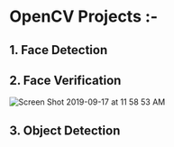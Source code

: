 # OpenCV Projects :-
## 1. Face Detection
## 2. Face Verification
![Screen Shot 2019-09-17 at 11 58 53 AM](https://user-images.githubusercontent.com/49981970/65016795-bdfc2c80-d942-11e9-9290-6eeae51d9a0b.png)
## 3. Object Detection
